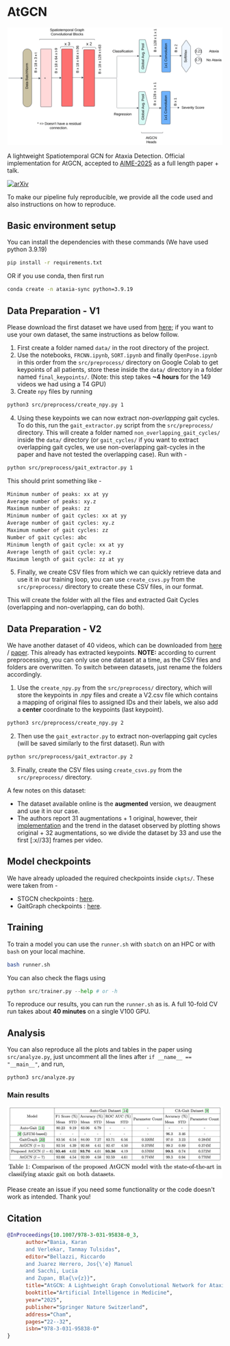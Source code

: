 # AtGCN
![AtGCN](assets/atgcn.png)

A lightweight Spatiotemporal GCN for Ataxia Detection.
Official implementation for AtGCN, accepted to [AIME-2025](https://aime25.aimedicine.info/) as a full length paper + talk.

[![arXiv](https://img.shields.io/badge/arXiv-2410.22862-b31b1b.svg)](https://arxiv.org/abs/2410.22862)

To make our pipeline fuly reproducible, we provide all the code used and also instructions on how to reproduce.

## Basic environment setup
You can install the dependencies with these commands (We have used python 3.9.19)
```bash
pip install -r requirements.txt
```
OR if you use conda, then first run
```bash
conda create -n ataxia-sync python=3.9.19
```

## Data Preparation - V1
Please download the first dataset we have used from [here](https://github.com/ROC-HCI/Automated-Ataxia-Gait); if you want to use your own dataset, the same instructions as below follow.

1. First create a folder named `data/` in the root directory of the project.
2. Use the notebooks, `FRCNN.ipynb`, `SORT.ipynb` and finally `OpenPose.ipynb` in this order from the `src/preprocess/` directory on Google Colab to get keypoints of all patients, store these inside the `data/` directory in a folder named `final_keypoints/`. (Note: this step takes **~4 hours** for the 149 videos we had using a T4 GPU)
3. Create `npy` files by running
```bash
python3 src/preprocess/create_npy.py 1
```
4. Using these keypoints we can now extract *non-overlapping* gait cycles. To do this, run the `gait_extractor.py` script from the `src/preprocess/` directory. This will create a folder named `non_overlapping_gait_cycles/` inside the `data/` directory (or `gait_cycles/` if you want to extract overlapping gait cycles, we use non-overlapping gait-cycles in the paper and have not tested the overlapping case). Run with -
```bash
python src/preprocess/gait_extractor.py 1
```
This should print something like - 
```bash
Minimum number of peaks: xx at yy
Average number of peaks: xy.z
Maximum number of peaks: zz
Minimum number of gait cycles: xx at yy
Average number of gait cycles: xy.z
Maximum number of gait cycles: zz
Number of gait cycles: abc
Minimum length of gait cycle: xx at yy
Average length of gait cycle: xy.z
Maximum length of gait cycle: zz at yy
```
5. Finally, we create CSV files from which we can quickly retrieve data and use it in our training loop, you can use `create_csvs.py` from the `src/preprocess/` directory to create these CSV files, in our format.

This will create the folder with all the files and extracted Gait Cycles (overlapping and non-overlapping, can do both).

## Data Preparation - V2
We have another dataset of 40 videos, which can be downloaded from [here](https://data.mendeley.com/datasets/2vkk2r9tx3/1) / [paper](https://hisham246.github.io/uploads/iecbes2022khalil.pdf). This already has extracted keypoints. **NOTE:** according to current preprocessing, you can only use one dataset at a time, as the CSV files and folders are overwritten. To switch between datasets, just rename the folders accordingly.

1. Use the `create_npy.py` from the `src/preprocess/` directory, which will store the keypoints in .npy files and create a V2.csv file which contains a mapping of original files to assigned IDs and their labels, we also add a **center** coordinate to the keypoints (last keypoint).
```bash
python3 src/preprocess/create_npy.py 2
```
2. Then use the `gait_extractor.py` to extract non-overlapping gait cycles (will be saved similarly to the first dataset). Run with 
```bash
python src/preprocess/gait_extractor.py 2
```
3. Finally, create the CSV files using `create_csvs.py` from the `src/preprocess/` directory.

A few notes on this dataset:
- The dataset available online is the **augmented** version, we deaugment and use it in our case.
- The authors report 31 augmentations + 1 original, however, their [implementation](https://github.com/hisham246/AtaxiaNet/tree/main) and the trend in the dataset observed by plotting shows original + 32 augmentations, so we divide the dataset by 33 and use the first \[:x//33\] frames per video.


## Model checkpoints
We have already uploaded the required checkpoints inside `ckpts/`. These were taken from -
- STGCN checkpoints : [here](https://github.com/yysijie/st-gcn/blob/master/OLD_README.md).
- GaitGraph checkpoints : [here](https://github.com/tteepe/GaitGraph).


## Training
To train a model you can use the `runner.sh` with `sbatch` on an HPC or with `bash` on your local machine.
```bash
bash runner.sh
```
You can also check the flags using 
```python
python src/trainer.py --help # or -h
```
To reproduce our results, you can run the `runner.sh` as is. A full 10-fold CV run takes about **40 minutes** on a single V100 GPU.

## Analysis
You can also reproduce all the plots and tables in the paper using `src/analyze.py`, just uncomment all the lines after `if __name__ == "__main__"`, and run,
```bash
python3 src/analyze.py
```
### Main results
![Results](assets/results.png)

Please create an issue if you need some functionality or the code doesn't work as intended. Thank you!

## Citation
```bibtex
@InProceedings{10.1007/978-3-031-95838-0_3,
      author="Bania, Karan 
      and Verlekar, Tanmay Tulsidas",
      editor="Bellazzi, Riccardo
      and Juarez Herrero, Jos{\'e} Manuel
      and Sacchi, Lucia
      and Zupan, Bla{\v{z}}",
      title="AtGCN: A Lightweight Graph Convolutional Network for Ataxic Gait Detection",
      booktitle="Artificial Intelligence in Medicine",
      year="2025",
      publisher="Springer Nature Switzerland",
      address="Cham",
      pages="22--32",
      isbn="978-3-031-95838-0"
}
```
